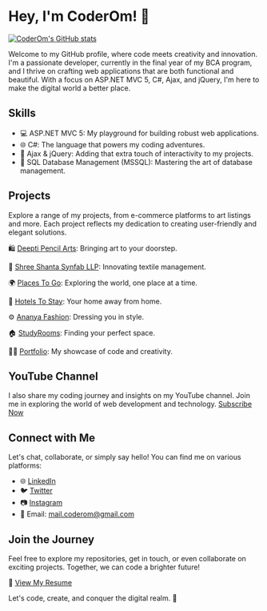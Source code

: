# Hey, I'm CoderOm! 👋
[![CoderOm's GitHub stats](https://github-readme-stats.vercel.app/api?username=coderomm)](https://github.com/coderomm/coderomm)

Welcome to my GitHub profile, where code meets creativity and innovation. I'm a passionate developer, currently in the final year of my BCA program, and I thrive on crafting web applications that are both functional and beautiful. With a focus on ASP.NET MVC 5, C#, Ajax, and jQuery, I'm here to make the digital world a better place.

## Skills

- 💻 ASP.NET MVC 5: My playground for building robust web applications.
- 🌐 C#: The language that powers my coding adventures.
- 🌟 Ajax & jQuery: Adding that extra touch of interactivity to my projects.
- 🎲 SQL Database Management (MSSQL): Mastering the art of database management.

## Projects

Explore a range of my projects, from e-commerce platforms to art listings and more. Each project reflects my dedication to creating user-friendly and elegant solutions.

🛍️ [Deepti Pencil Arts](https://deeptiarts.databoltahai.in/): Bringing art to your doorstep.

🏢 [Shree Shanta Synfab LLP](https://shreeshantasynfabllp.databoltahai.in/): Innovating textile management.

🌍 [Places To Go](http://placestogo.spmpltech.com/): Exploring the world, one place at a time.

🏨 [Hotels To Stay](http://placestogo.spmpltech.com/HotelsToStay): Your home away from home.

⚙️ [Ananya Fashion](https://ananyafashionjaipur.com/): Dressing you in style.

🏠 [StudyRooms](#): Finding your perfect space.

👩‍💻 [Portfolio](http://coderom.databoltahai.in/): My showcase of code and creativity.

## YouTube Channel

I also share my coding journey and insights on my YouTube channel. Join me in exploring the world of web development and technology. [Subscribe Now](https://www.youtube.com/@CoderOmYt)

## Connect with Me

Let's chat, collaborate, or simply say hello! You can find me on various platforms:

- 🌐 [LinkedIn](https://www.linkedin.com/in/1omsharma/)
- 🐦 [Twitter](https://twitter.com/1omsharma)
- 📷 [Instagram](https://www.instagram.com/coder.om)
- 📧 Email: mail.coderom@gmail.com

## Join the Journey

Feel free to explore my repositories, get in touch, or even collaborate on exciting projects. Together, we can code a brighter future!

📝 [View My Resume](https://coderom.databoltahai.in/Home/DownloadResume)

Let's code, create, and conquer the digital realm. 🌟
